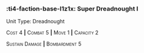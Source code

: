 ### :ti4-faction-base-l1z1x: **Super Dreadnought I**

Unit Type: Dreadnought 

<span style="font-variant:small-caps;">Cost</span> 4 __|__ <span style="font-variant:small-caps;">Combat</span> 5 __|__ <span style="font-variant:small-caps;">Move</span> 1 __|__ <span style="font-variant:small-caps;">Capacity</span> 2

<span style="font-variant:small-caps;">Sustain Damage</span> __|__ <span style="font-variant:small-caps;">Bombardment</span> 5

